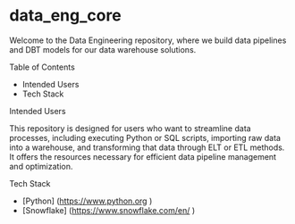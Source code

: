 # data_eng_core
Welcome to the Data Engineering repository, where we build data pipelines and DBT models for our data warehouse solutions.

Table of Contents
  - Intended Users
  - Tech Stack

Intended Users

This repository is designed for users who want to streamline data processes, including executing Python or SQL scripts, importing raw data into a warehouse, and transforming that data through ELT or ETL methods. It offers the resources necessary for efficient data pipeline management and optimization.


Tech Stack
  - [Python] (https://www.python.org )
  - [Snowflake] (https://www.snowflake.com/en/ )
